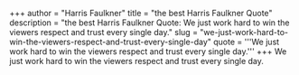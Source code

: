 +++
author = "Harris Faulkner"
title = "the best Harris Faulkner Quote"
description = "the best Harris Faulkner Quote: We just work hard to win the viewers respect and trust every single day."
slug = "we-just-work-hard-to-win-the-viewers-respect-and-trust-every-single-day"
quote = '''We just work hard to win the viewers respect and trust every single day.'''
+++
We just work hard to win the viewers respect and trust every single day.
